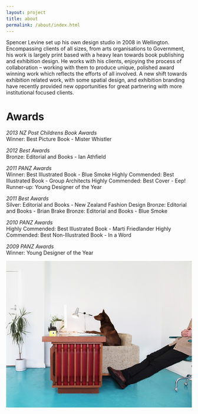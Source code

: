 ```yaml
---
layout: project
title: about
permalink: /about/index.html
---
```


Spencer Levine set up his own design studio in 2008 in Wellington. Encompassing clients of all sizes, from arts organisations to Government, his work is largely print based with a heavy lean towards book publishing and exhibition design.
He works with his clients, enjoying the process of collaboration – working with them to produce unique, polished award winning work which reflects the efforts of all involved. A new shift towards exhibition related work, with some spatial design, and exhibition branding have recently provided new opportunities for great partnering with more institutional focused clients.

# Awards

_2013 NZ Post Childrens Book Awards_  
Winner: Best Picture Book - Mister Whistler

_2012 Best Awards_  
Bronze: Editorial and Books - Ian Athfield

_2011 PANZ Awards_  
Winner: Best Illustrated Book - Blue Smoke 
Highly Commended: Best Illustrated Book - Group Architects
Highly Commended: Best Cover - Eep!
Runner-up: Young Designer of the Year

_2011 Best Awards_  
Silver: Editorial and Books - New Zealand Fashion Design
Bronze: Editorial and Books - Brian Brake
Bronze: Editorial and Books - Blue Smoke 

_2010 PANZ Awards_  
Highly Commended: Best Illustrated Book - Marti Friedlander
Highly Commended: Best Non-Illustrated Book - In a Word

_2009 PANZ Awards_  
Winner: Young Designer of the Year

![](/images/about.jpg)